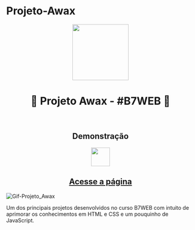 # Projeto-Awax

<div align="center">
<img height="150em" align="center" src="https://user-images.githubusercontent.com/115600640/196217767-e9cfb0f7-9695-4f0e-a2e6-1d84e40fe358.png">
  <h1>🚀 Projeto Awax - #B7WEB 🚀</h1>
</div>
<br>
<div align="center">
  <h2>Demonstração</h2>
  <img height="50em" src="https://cdn.jsdelivr.net/gh/devicons/devicon/icons/devicon/devicon-original.svg"/>
</div> 
<div align="center">
<h2>
<a href="https://marcus-projeto-awax.netlify.app" target="_blank">Acesse a página</a>
</h2>
</div>

![Gif-Projeto_Awax](https://user-images.githubusercontent.com/115600640/196218776-f7e10d7a-a348-47c1-8631-476787510485.gif)

Um dos principais projetos desenvolvidos no curso B7WEB com intuito de aprimorar os conhecimentos em HTML e CSS e um pouquinho de JavaScript.
